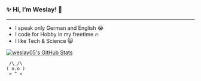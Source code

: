 ### ✨ Hi, I’m Weslay! 👋

---

- I speak only German and English 😭
- I code for Hobby in my freetime 🔥
- I like Tech & Science 😸

[![weslay05's GitHub Stats](https://github-readme-stats.vercel.app/api?username=weslay05&show_icons=true&theme=radical)](https://github.com/weslay05)  

```
 /\_/\  
( o.o )  
 > ^ <  
```